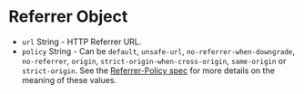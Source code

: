 # Referrer Object

* `url` String - HTTP Referrer URL.
* `policy` String - Can be `default`, `unsafe-url`,
  `no-referrer-when-downgrade`, `no-referrer`, `origin`,
  `strict-origin-when-cross-origin`, `same-origin` or `strict-origin`.
  See the [Referrer-Policy spec][1] for more details on the
  meaning of these values.

[1]: https://developer.mozilla.org/en-US/docs/Web/HTTP/Headers/Referrer-Policy
